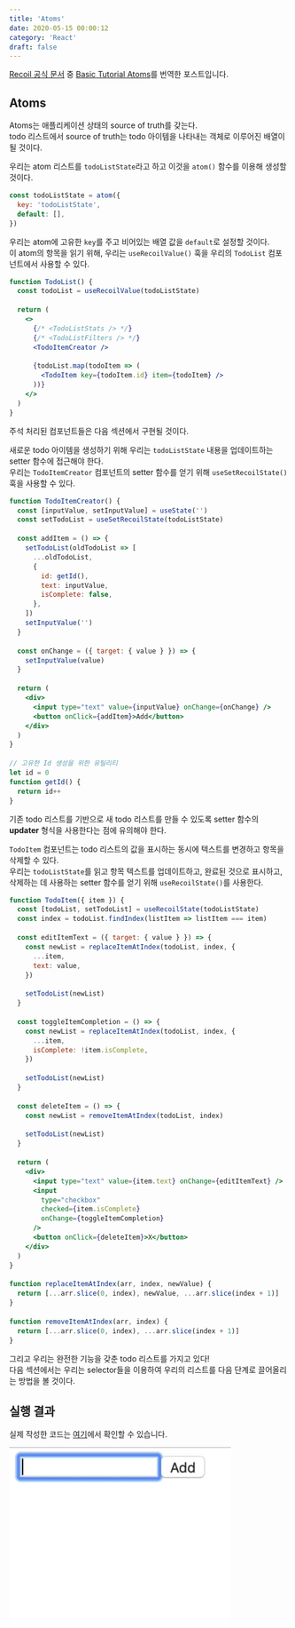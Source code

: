 ```yaml
---
title: 'Atoms'
date: 2020-05-15 00:00:12
category: 'React'
draft: false
---
```


[Recoil 공식 문서](https://recoiljs.org/) 중 [Basic Tutorial Atoms](https://recoiljs.org/docs/basic-tutorial/atoms)를 번역한 포스트입니다.<br/>

## Atoms

Atoms는 애플리케이션 상태의 source of truth를 갖는다.<br/>
todo 리스트에서 source of truth는 todo 아이템을 나타내는 객체로 이루어진 배열이 될 것이다.<br/>

우리는 atom 리스트를 `todoListState`라고 하고 이것을 `atom()` 함수를 이용해 생성할 것이다.<br/>

```javascript
const todoListState = atom({
  key: 'todoListState',
  default: [],
})
```

우리는 atom에 고유한 `key`를 주고 비어있는 배열 값을 `default`로 설정할 것이다.<br/>
이 atom의 항목을 읽기 위해, 우리는 `useRecoilValue()` 훅을 우리의 `TodoList` 컴포넌트에서 사용할 수 있다.<br/>

```jsx
function TodoList() {
  const todoList = useRecoilValue(todoListState)

  return (
    <>
      {/* <TodoListStats /> */}
      {/* <TodoListFilters /> */}
      <TodoItemCreator />

      {todoList.map(todoItem => (
        <TodoItem key={todoItem.id} item={todoItem} />
      ))}
    </>
  )
}
```

주석 처리된 컴포넌트들은 다음 섹션에서 구현될 것이다.<br/>

새로운 todo 아이템을 생성하기 위해 우리는 `todoListState` 내용을 업데이트하는 setter 함수에 접근해야 한다.<br/>
우리는 `TodoItemCreator` 컴포넌트의 setter 함수를 얻기 위해 `useSetRecoilState()` 훅을 사용할 수 있다.<br/>

```jsx
function TodoItemCreator() {
  const [inputValue, setInputValue] = useState('')
  const setTodoList = useSetRecoilState(todoListState)

  const addItem = () => {
    setTodoList(oldTodoList => [
      ...oldTodoList,
      {
        id: getId(),
        text: inputValue,
        isComplete: false,
      },
    ])
    setInputValue('')
  }

  const onChange = ({ target: { value } }) => {
    setInputValue(value)
  }

  return (
    <div>
      <input type="text" value={inputValue} onChange={onChange} />
      <button onClick={addItem}>Add</button>
    </div>
  )
}

// 고유한 Id 생성을 위한 유틸리티
let id = 0
function getId() {
  return id++
}
```

기존 todo 리스트를 기반으로 새 todo 리스트를 만들 수 있도록 setter 함수의 **updater** 형식을 사용한다는 점에 유의해야 한다.<br/>

`TodoItem` 컴포넌트는 todo 리스트의 값을 표시하는 동시에 텍스트를 변경하고 항목을 삭제할 수 있다.<br/>
우리는 `todoListState`를 읽고 항목 텍스트를 업데이트하고, 완료된 것으로 표시하고, 삭제하는 데 사용하는 setter 함수를 얻기 위해 `useRecoilState()`를 사용한다.<br/>

```jsx
function TodoItem({ item }) {
  const [todoList, setTodoList] = useRecoilState(todoListState)
  const index = todoList.findIndex(listItem => listItem === item)

  const editItemText = ({ target: { value } }) => {
    const newList = replaceItemAtIndex(todoList, index, {
      ...item,
      text: value,
    })

    setTodoList(newList)
  }

  const toggleItemCompletion = () => {
    const newList = replaceItemAtIndex(todoList, index, {
      ...item,
      isComplete: !item.isComplete,
    })

    setTodoList(newList)
  }

  const deleteItem = () => {
    const newList = removeItemAtIndex(todoList, index)

    setTodoList(newList)
  }

  return (
    <div>
      <input type="text" value={item.text} onChange={editItemText} />
      <input
        type="checkbox"
        checked={item.isComplete}
        onChange={toggleItemCompletion}
      />
      <button onClick={deleteItem}>X</button>
    </div>
  )
}

function replaceItemAtIndex(arr, index, newValue) {
  return [...arr.slice(0, index), newValue, ...arr.slice(index + 1)]
}

function removeItemAtIndex(arr, index) {
  return [...arr.slice(0, index), ...arr.slice(index + 1)]
}
```

그리고 우리는 완전한 기능을 갖춘 todo 리스트를 가지고 있다!<br/>
다음 섹션에서는 우리는 selector들을 이용하여 우리의 리스트를 다음 단계로 끌어올리는 방법을 볼 것이다.<br/>

## 실행 결과

실제 작성한 코드는 [여기](https://github.com/alstn2468/Recoil_Tutorial/tree/master/BasicTutorial)에서 확인할 수 있습니다.<br/>

<img src="./images/2020-05-15-Recoil-Basic-Tutorial-Atoms/demo.gif" width="400" height="auto"><br>
